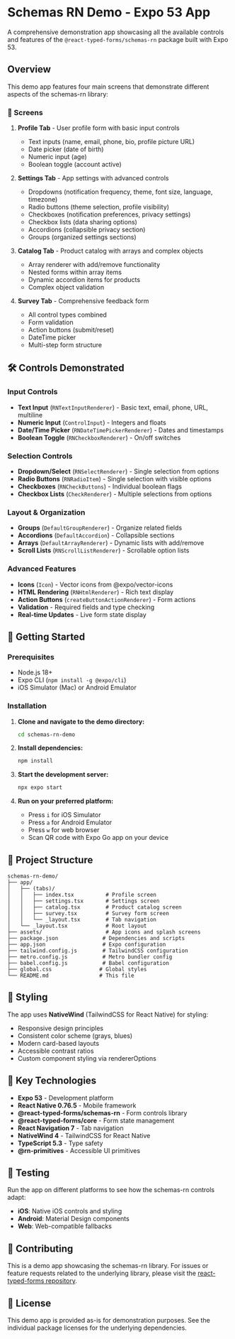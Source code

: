 # Schemas RN Demo - Expo 53 App

A comprehensive demonstration app showcasing all the available controls and features of the `@react-typed-forms/schemas-rn` package built with Expo 53.

## Overview

This demo app features four main screens that demonstrate different aspects of the schemas-rn library:

### 📱 Screens

1. **Profile Tab** - User profile form with basic input controls
   - Text inputs (name, email, phone, bio, profile picture URL)
   - Date picker (date of birth) 
   - Numeric input (age)
   - Boolean toggle (account active)

2. **Settings Tab** - App settings with advanced controls
   - Dropdowns (notification frequency, theme, font size, language, timezone)
   - Radio buttons (theme selection, profile visibility)
   - Checkboxes (notification preferences, privacy settings)
   - Checkbox lists (data sharing options)
   - Accordions (collapsible privacy section)
   - Groups (organized settings sections)

3. **Catalog Tab** - Product catalog with arrays and complex objects
   - Array renderer with add/remove functionality
   - Nested forms within array items
   - Dynamic accordion items for products
   - Complex object validation

4. **Survey Tab** - Comprehensive feedback form
   - All control types combined
   - Form validation
   - Action buttons (submit/reset)
   - DateTime picker
   - Multi-step form structure

## 🛠 Controls Demonstrated

### Input Controls
- **Text Input** (`RNTextInputRenderer`) - Basic text, email, phone, URL, multiline
- **Numeric Input** (`ControlInput`) - Integers and floats
- **Date/Time Picker** (`RNDateTimePickerRenderer`) - Dates and timestamps
- **Boolean Toggle** (`RNCheckboxRenderer`) - On/off switches

### Selection Controls  
- **Dropdown/Select** (`RNSelectRenderer`) - Single selection from options
- **Radio Buttons** (`RNRadioItem`) - Single selection with visible options
- **Checkboxes** (`RNCheckButtons`) - Individual boolean flags
- **Checkbox Lists** (`CheckRenderer`) - Multiple selections from options

### Layout & Organization
- **Groups** (`DefaultGroupRenderer`) - Organize related fields
- **Accordions** (`DefaultAccordion`) - Collapsible sections
- **Arrays** (`DefaultArrayRenderer`) - Dynamic lists with add/remove
- **Scroll Lists** (`RNScrollListRenderer`) - Scrollable option lists

### Advanced Features
- **Icons** (`Icon`) - Vector icons from @expo/vector-icons
- **HTML Rendering** (`RNHtmlRenderer`) - Rich text display
- **Action Buttons** (`createButtonActionRenderer`) - Form actions
- **Validation** - Required fields and type checking
- **Real-time Updates** - Live form state display

## 🚀 Getting Started

### Prerequisites
- Node.js 18+ 
- Expo CLI (`npm install -g @expo/cli`)
- iOS Simulator (Mac) or Android Emulator

### Installation

1. **Clone and navigate to the demo directory:**
   ```bash
   cd schemas-rn-demo
   ```

2. **Install dependencies:**
   ```bash
   npm install
   ```

3. **Start the development server:**
   ```bash
   npx expo start
   ```

4. **Run on your preferred platform:**
   - Press `i` for iOS Simulator
   - Press `a` for Android Emulator  
   - Press `w` for web browser
   - Scan QR code with Expo Go app on your device

## 📁 Project Structure

```
schemas-rn-demo/
├── app/
│   ├── (tabs)/
│   │   ├── index.tsx          # Profile screen
│   │   ├── settings.tsx       # Settings screen
│   │   ├── catalog.tsx        # Product catalog screen
│   │   ├── survey.tsx         # Survey form screen
│   │   └── _layout.tsx        # Tab navigation
│   └── _layout.tsx            # Root layout
├── assets/                    # App icons and splash screens
├── package.json              # Dependencies and scripts
├── app.json                  # Expo configuration
├── tailwind.config.js        # TailwindCSS configuration
├── metro.config.js           # Metro bundler config
├── babel.config.js           # Babel configuration
├── global.css               # Global styles
└── README.md                # This file
```

## 🎨 Styling

The app uses **NativeWind** (TailwindCSS for React Native) for styling:
- Responsive design principles
- Consistent color scheme (grays, blues)
- Modern card-based layouts
- Accessible contrast ratios
- Custom component styling via rendererOptions

## 🔧 Key Technologies

- **Expo 53** - Development platform
- **React Native 0.76.5** - Mobile framework  
- **@react-typed-forms/schemas-rn** - Form controls library
- **@react-typed-forms/core** - Form state management
- **React Navigation 7** - Tab navigation
- **NativeWind 4** - TailwindCSS for React Native
- **TypeScript 5.3** - Type safety
- **@rn-primitives** - Accessible UI primitives

## 📱 Testing

Run the app on different platforms to see how the schemas-rn controls adapt:

- **iOS**: Native iOS controls and styling
- **Android**: Material Design components  
- **Web**: Web-compatible fallbacks

## 🤝 Contributing

This is a demo app showcasing the schemas-rn library. For issues or feature requests related to the underlying library, please visit the [react-typed-forms repository](https://github.com/doolse/react-typed-forms).

## 📄 License

This demo app is provided as-is for demonstration purposes. See the individual package licenses for the underlying dependencies.